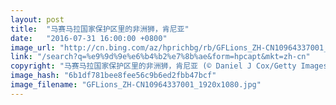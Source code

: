 ```yaml
---
layout: post
title:  "马赛马拉国家保护区里的非洲狮，肯尼亚"
date:   "2016-07-31 16:00:00 +0800"
image_url: "http://cn.bing.com/az/hprichbg/rb/GFLions_ZH-CN10964337001_1920x1080.jpg"
link: "/search?q=%e9%9d%9e%e6%b4%b2%e7%8b%ae&form=hpcapt&mkt=zh-cn"
copyright: "马赛马拉国家保护区里的非洲狮，肯尼亚 (© Daniel J Cox/Getty Images)"
image_hash: "6b1df781bee8fee56c9b6ed2fbb47bcf"
image_filename: "GFLions_ZH-CN10964337001_1920x1080.jpg"
---
```

